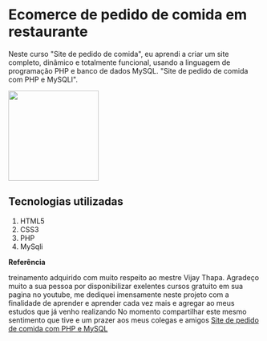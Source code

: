 # Ecomerce de pedido de comida em restaurante
Neste curso "Site de pedido de comida", eu aprendi a criar um site completo, dinâmico e totalmente funcional, usando a linguagem de programação PHP e banco de dados MySQL. "Site de pedido de comida com PHP e MySQLI".

<img height="180em" src="https://github-readme-stats.vercel.app/api?username=alfabar&show_icons=true&hide_border=true&&count_private=true&include_all_commits=true" />

## Tecnologias utilizadas
1. HTML5
2. CSS3
3. PHP
4. MySqli

**Referência**

treinamento adquirido com muito respeito ao mestre Vijay Thapa. Agradeço muito a sua pessoa por disponibilizar exelentes cursos gratuito em sua pagina no youtube, me dediquei imensamente neste projeto com a finalidade de aprender e aprender cada vez mais e agregar ao meus estudos que já venho realizando No momento compartilhar este mesmo sentimento que tive e um prazer aos meus colegas e amigos 
[Site de pedido de comida com PHP e MySQL](https://youtu.be/ZBgTzx46B8s)
